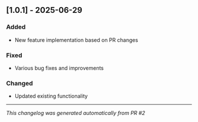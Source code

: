 ## [1.0.1] - 2025-06-29

### Added
- New feature implementation based on PR changes

### Fixed
- Various bug fixes and improvements

### Changed
- Updated existing functionality

---
*This changelog was generated automatically from PR #2*